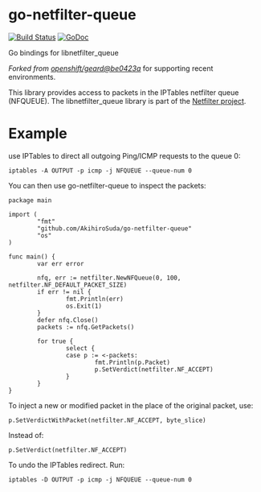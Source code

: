 go-netfilter-queue
==================
[![Build Status](https://travis-ci.org/AkihiroSuda/go-netfilter-queue.svg)](https://travis-ci.org/AkihiroSuda/go-netfilter-queue)
[![GoDoc](https://godoc.org/github.com/AkihiroSuda/go-netfilter-queue?status.svg)](https://godoc.org/github.com/AkihiroSuda/go-netfilter-queue)

Go bindings for libnetfilter_queue

_Forked from [openshift/geard@be0423a](https://github.com/openshift/geard/tree/be0423a67449bc4be1419e03e8bdf459ff0df07e/pkg/go-netfilter-queue)_ for supporting recent environments.

This library provides access to packets in the IPTables netfilter queue (NFQUEUE).
The libnetfilter_queue library is part of the [Netfilter project](http://netfilter.org/projects/libnetfilter_queue/).

Example
=======

use IPTables to direct all outgoing Ping/ICMP requests to the queue 0:

    iptables -A OUTPUT -p icmp -j NFQUEUE --queue-num 0

You can then use go-netfilter-queue to inspect the packets:

    package main
    
    import (
            "fmt"
            "github.com/AkihiroSuda/go-netfilter-queue"
            "os"
    )
    
    func main() {
            var err error
    
            nfq, err := netfilter.NewNFQueue(0, 100, netfilter.NF_DEFAULT_PACKET_SIZE)
            if err != nil {
                    fmt.Println(err)
                    os.Exit(1)
            }
            defer nfq.Close()
            packets := nfq.GetPackets()
    
            for true {
                    select {
                    case p := <-packets:
                            fmt.Println(p.Packet)
                            p.SetVerdict(netfilter.NF_ACCEPT)
                    }
            }
    }

To inject a new or modified packet in the place of the original packet, use:

    p.SetVerdictWithPacket(netfilter.NF_ACCEPT, byte_slice)

Instead of:

    p.SetVerdict(netfilter.NF_ACCEPT)

To undo the IPTables redirect. Run:

    iptables -D OUTPUT -p icmp -j NFQUEUE --queue-num 0
